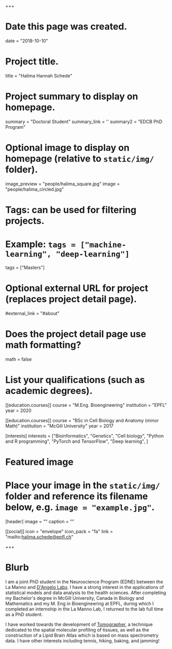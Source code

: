 +++
# Date this page was created.
date = "2018-10-10"

# Project title.
title = "Halima Hannah Schede"

# Project summary to display on homepage.
summary = "Doctoral Student"
summary_link = ''
summary2 = "EDCB PhD Program"

# Optional image to display on homepage (relative to `static/img/` folder).
image_preview = "people/halima_square.jpg"
image = "people/halima_circled.jpg"

# Tags: can be used for filtering projects.
# Example: `tags = ["machine-learning", "deep-learning"]`
tags = ["Masters"]

# Optional external URL for project (replaces project detail page).
#external_link = "#about"

# Does the project detail page use math formatting?
math = false

# List your qualifications (such as academic degrees).

[[education.courses]]
  course = "M.Eng. Bioengineering"
  institution = "EPFL"
  year = 2020 

[[education.courses]]
  course = "BSc in Cell Biology and Anatomy (minor Math)"
  institution = "McGill University"
  year = 2017

[interests]
  interests = ["Bioinformatics",
    "Genetics",
    "Cell biology",
    "Python and R programming",
    "PyTorch and TensorFlow",
    "Deep learning",
  ]
# Featured image
# Place your image in the `static/img/` folder and reference its filename below, e.g. `image = "example.jpg"`.
[header]
image = ""
caption = ""


[[social]]
icon = "envelope"
icon_pack = "fa"
link = "mailto:halima.schede@epfl.ch"

 
+++
 
# Blurb
 
 I am a joint PhD student in the Neuroscience Program (EDNE) between the La Manno and [D'Angelo Labs](https://www.epfl.ch/labs/dangelo-lab/). I have a strong interest in the applications of statistical models and data analysis to the health sciences. After completing my Bachelor's degree in McGill University, Canada in Biology and Mathematics and my M. Eng in Bioengineering at EPFL, during which I completed an internship in the La Manno Lab, I returned to the lab full time as a PhD student.

I have worked towards the development of [Tomographer](https://www.biorxiv.org/content/10.1101/2020.08.04.235655v1), a technique dedicated to the spatial molecular profiling of tissues, as well as the construction of a Lipid Brain Atlas which is based on mass spectrometry data. I have other interests including tennis, hiking, baking, and jamming!
